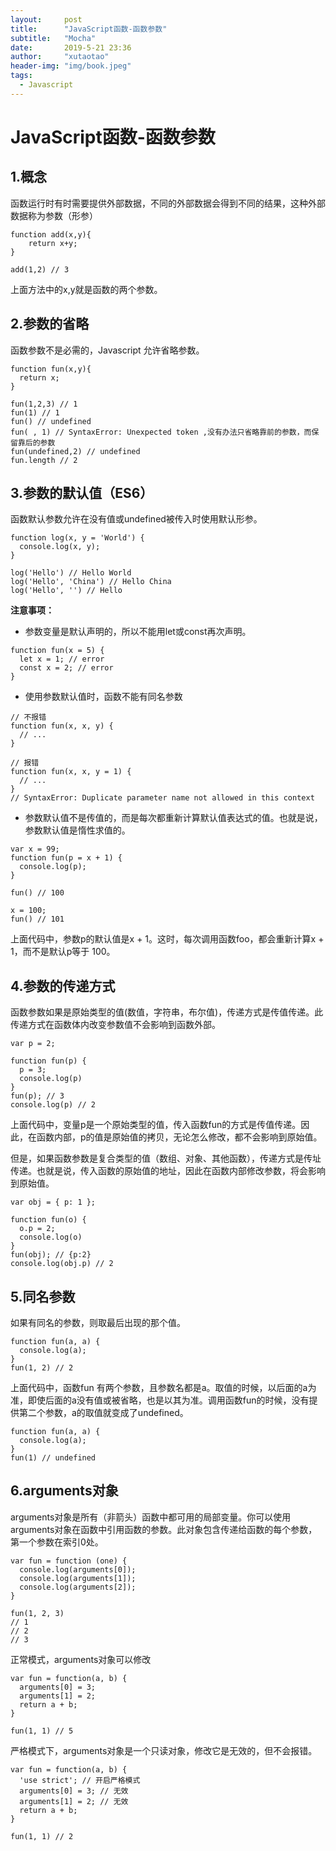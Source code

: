 ```yaml
---
layout:     post
title:      "JavaScript函数-函数参数"
subtitle:   "Mocha"
date:       2019-5-21 23:36
author:     "xutaotao"
header-img: "img/book.jpeg"
tags:
  - Javascript
---
```


# JavaScript函数-函数参数

## 1.概念
函数运行时有时需要提供外部数据，不同的外部数据会得到不同的结果，这种外部数据称为参数（形参）
```
function add(x,y){
	return x+y;
}

add(1,2) // 3
```
上面方法中的x,y就是函数的两个参数。
## 2.参数的省略
函数参数不是必需的，Javascript 允许省略参数。
```
function fun(x,y){
  return x;
}

fun(1,2,3) // 1
fun(1) // 1
fun() // undefined
fun( , 1) // SyntaxError: Unexpected token ,没有办法只省略靠前的参数，而保留靠后的参数
fun(undefined,2) // undefined
fun.length // 2
```
## 3.参数的默认值（ES6）
函数默认参数允许在没有值或undefined被传入时使用默认形参。
```
function log(x, y = 'World') {
  console.log(x, y);
}

log('Hello') // Hello World
log('Hello', 'China') // Hello China
log('Hello', '') // Hello
```
**注意事项：**

- 参数变量是默认声明的，所以不能用let或const再次声明。
```
function fun(x = 5) {
  let x = 1; // error
  const x = 2; // error
}
```

- 使用参数默认值时，函数不能有同名参数
```
// 不报错
function fun(x, x, y) {
  // ...
}

// 报错
function fun(x, x, y = 1) {
  // ...
}
// SyntaxError: Duplicate parameter name not allowed in this context
```
- 参数默认值不是传值的，而是每次都重新计算默认值表达式的值。也就是说，参数默认值是惰性求值的。
```
var x = 99;
function fun(p = x + 1) {
  console.log(p);
}

fun() // 100

x = 100;
fun() // 101
```
上面代码中，参数p的默认值是x + 1。这时，每次调用函数foo，都会重新计算x + 1，而不是默认p等于 100。

## 4.参数的传递方式
函数参数如果是原始类型的值(数值，字符串，布尔值)，传递方式是传值传递。此传递方式在函数体内改变参数值不会影响到函数外部。
```
var p = 2;

function fun(p) {
  p = 3;
  console.log(p)
}
fun(p); // 3
console.log(p) // 2
```
上面代码中，变量p是一个原始类型的值，传入函数fun的方式是传值传递。因此，在函数内部，p的值是原始值的拷贝，无论怎么修改，都不会影响到原始值。

但是，如果函数参数是复合类型的值（数组、对象、其他函数），传递方式是传址传递。也就是说，传入函数的原始值的地址，因此在函数内部修改参数，将会影响到原始值。
```
var obj = { p: 1 };

function fun(o) {
  o.p = 2;
  console.log(o)
}
fun(obj); // {p:2}
console.log(obj.p) // 2
```
## 5.同名参数
如果有同名的参数，则取最后出现的那个值。
```
function fun(a, a) {
  console.log(a);
}
fun(1, 2) // 2
```
上面代码中，函数fun 有两个参数，且参数名都是a。取值的时候，以后面的a为准，即使后面的a没有值或被省略，也是以其为准。调用函数fun的时候，没有提供第二个参数，a的取值就变成了undefined。
```
function fun(a, a) {
  console.log(a);
}
fun(1) // undefined
```
## 6.arguments对象
arguments对象是所有（非箭头）函数中都可用的局部变量。你可以使用arguments对象在函数中引用函数的参数。此对象包含传递给函数的每个参数，第一个参数在索引0处。
```
var fun = function (one) {
  console.log(arguments[0]);
  console.log(arguments[1]);
  console.log(arguments[2]);
}

fun(1, 2, 3)
// 1
// 2
// 3
```
正常模式，arguments对象可以修改
```
var fun = function(a, b) {
  arguments[0] = 3;
  arguments[1] = 2;
  return a + b;
}

fun(1, 1) // 5
```
严格模式下，arguments对象是一个只读对象，修改它是无效的，但不会报错。
```
var fun = function(a, b) {
  'use strict'; // 开启严格模式
  arguments[0] = 3; // 无效
  arguments[1] = 2; // 无效
  return a + b;
}

fun(1, 1) // 2
```